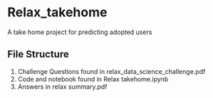 # Relax_takehome
A take home project for predicting adopted users
## File Structure
1. Challenge Questions found in relax_data_science_challenge.pdf
2. Code and notebook found in Relax takehome.ipynb
3. Answers in relax summary.pdf
